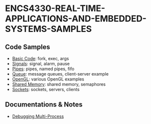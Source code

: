 # ENCS4330-REAL-TIME-APPLICATIONS-AND-EMBEDDED-SYSTEMS-SAMPLES


## Code Samples

* [Basic Code](./1_basic): fork, exec, args
* [Signals](./2_signal): signal, alarm, pause
* [Pipes](./3_pipe): pipes, named pipes, fifo
* [Queue](./4_queue): message queues, client-server example
* [OpenGL](./5_opengl): various OpenGL examples
* [Shared Memory](./6_shared_memory): shared memory, semaphores
* [Sockets](./7_socket): sockets, servers, clients

## Documentations & Notes

* [Debugging Multi-Process](./docs/debugging_multi_process.md)